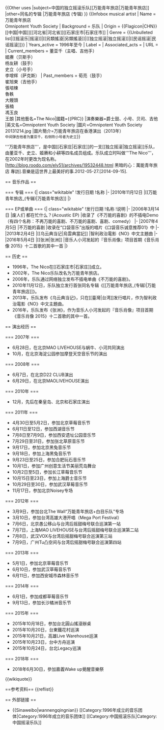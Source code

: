 {{Other uses
|subject=中国的独立摇滚乐队[[万能青年旅店|万能青年旅店]]
|other=同名的专辑
|万能青年旅店 (专辑)
}}
{{Infobox musical artist
| Name            = 万能青年旅店<br/>Omnipotent Youth Society
| Background      = 乐队
| Origin          = {{Flagicon|CHN}} [[中国|中国]][[河北省|河北省]][[石家庄市|石家庄市]]
| Genre           = {{Unbulleted list|[[摇滚乐|摇滚]]|[[另類搖滾|另類搖滾]]|[[独立摇滚|独立摇滚]]|[[民谣摇滚|民谣摇滚]]}}
| Years_active    = 1996年至今
| Label           = 
| Associated_acts = 
| URL             = 
| Current_members = 董亚千（主唱、吉他手）<br />姬赓（贝斯手）<br />杨友耕（鼓手）<br />史立（小号手）<br />李增辉（萨克斯）
| Past_members    = 荀亮（鼓手）<br />崔旭東（吉他手）<br />張培棟<br />魯軼<br />大饅頭<br />張楠<br />馮玉良<br />王朗
|其他藝名=The Nico|國籍={{PRC}}
|演奏樂器=爵士鼓、小号、贝司、吉他
|英文名=Omnipotent Youth Society
|圖片=Omnipotent Youth Society 20131214.jpg
|圖片簡介=万能青年旅店在香港演出（2013年）<br/>
<small>中间弹吉他者为董亚千，右侧吹小号者为史立</small>}}

'''万能青年旅店'''，是中国[[石家庄|石家庄]]的一支[[独立摇滚|独立摇滚]]乐队，由董亚千、史立、姬赓和小耕等四名成员组成。乐队成立时叫做'''The Nico'''，在2002年时更改为现名称。<ref>[http://blog.roodo.com/elv51/archives/19532448.html 黑暗的心：萬能青年旅店 專訪].音樂是這世界上最美好的事.2012-05-27.[2014-09-15].</ref>

== 音乐作品 ==

=== 专辑 ===
{| class="wikitable"
!发行日期
!名称
|-
|2010年11月12日
|[[万能青年旅店_(专辑)|万能青年旅店]]
|}

=== EP或单曲 ===
{| class="wikitable"
!发行日期
!名称
!说明
|-
|2006年3月14日
|废人们 都在忙什么？(Acoustic EP)
|收录了《不万能的喜剧》的不插电Demo（有四个名称：不再万能的喜剧、不万能的喜剧、喜剧、comedy）
|-
|2007年4月5日
|不万能的喜剧
|收录在“口袋音乐”出版的唱片《口袋音乐诚意推荐01》中
|-
|2013年2月4日
|[[乌云典当记|烏雲典當記]]
|智利政治電影《NO》中文主題曲
|-
|2016年5月4日
|[[张洲|张洲]]
|音乐人小河发起的『音乐肖像』项目首期《音乐肖像 2015》十二首歌的其中一首
|}

== 历史 ==
* 1996年，The Nico在[[石家庄市|石家庄]]成立。
* 2002年，The Nico乐队改名为万能青年旅店。
* 2006年，乐队通过网络独立发布不插电单曲《不万能的喜剧》。
* 2010年11月12日，乐队独立发行首张同名专辑《[[万能青年旅店_(专辑)|万能青年旅店]]》。
* 2013年，乐队发布《乌云典当记》，只在[[臺灣|台湾]]发行唱片，作为智利政治電影《NO》中文主題曲。
* 2016年，乐队发布《张洲》，作为音乐人小河发起的『音乐肖像』项目首期《音乐肖像 2015》十二首歌的其中一首。

== 演出经历 ==

=== 2007年 ===
* 6月28日，在北京MAO LIVEHOUSE与蜗牛、小河共同演出
* 10月，在北京海淀公园参加摩登天空音乐节的演出

=== 2008年 ===
* 6月7日，在北京D22 CLUB演出
* 6月29日，在北京MAOLIVEHOUSE演出

=== 2010年 ===
* 12月，先后在秦皇岛、北京和石家庄演出

=== 2011年 ===
* 4月30日至5月2日，参加北京草莓音乐节
* 6月11日至12日，参加西湖音乐节
* 7月8日至7月9日，参加西安遗址公园音乐节
* 7月29日至31日，参加张北草原音乐节
* 9月17日，参加北京黑兔音乐节
* 9月18日，参加上海黑兔音乐节     
* 9月23日至25日，参加合肥玩石音乐节
* 10月1日，参加广州创意生活节美丽荒岛舞台
* 10月2日至5日，参加长江草莓音乐节
* 10月15日至23日，参加上海爵士音乐节
* 10月29日至30日，参加武汉草莓音乐节
* 11月17日，参加北京Noisey专场

=== 2012年 ===
* 3月9日，参加台北The Wall“万能青年旅店+白目乐队"专场
* 3月10日，参加台湾高雄大港开唱（Mega Port Festival）
* 7月6日，北京愚公移山与台湾后摇甜梅号联合巡演第一站
* 7月7日，上海MAO LIVEHOUSE与台湾后摇甜梅号联合巡演第二站
* 7月8日，武汉VOX与台湾后摇甜梅号联合巡演第三站
* 7月9日，广州Tu凸空间与台湾后摇甜梅号联合巡演第四站

=== 2013年 ===
* 5月1日，参加北京草莓音乐节
* 6月10日，参加武汉草莓音乐节
* 6月11日，参加西安城市森林音乐节

=== 2014年 ===
* 6月1日，参加成都草莓音乐节
* 9月13日，参加长沙橘洲音乐节

=== 2015年 ===
* 2015年10月18日，参加台北圓山搖滾辦桌
* 2015年10月20日，台東鐵花村巡演
* 2015年10月21日，高雄Live Warehouse巡演
* 2015年10月23日，台中方舟巡演
* 2015年10月24日，台北Legacy巡演

=== 2018年 ===
* 2018年6月30日，參加嘉義Wake up覺醒音樂祭

{{wikiquote}}

==参考资料==
{{reflist}}

== 外部链接 ==
* {{Sinaweibo|wannengqingnian}}
[[Category:1996年成立的音乐团体|Category:1996年成立的音乐团体]]
[[Category:中国摇滚乐队|Category:中国摇滚乐队]]